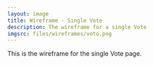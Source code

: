 ```yaml
---
layout: image
title: Wireframe - Single Vote
description: The wireframe for a single Vote
imgsrc: files/wireframes/voto.png
---
```


This is the wireframe for the single Vote page.


    
